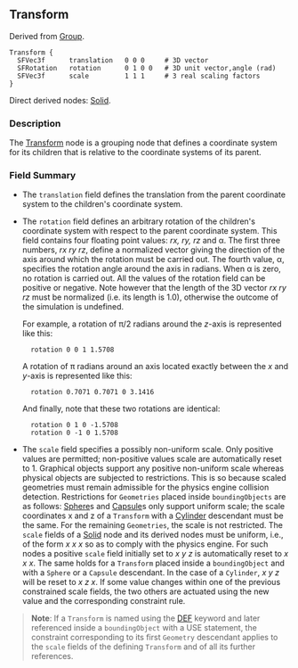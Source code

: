 ## Transform

Derived from [Group](group.md).

```
Transform {
  SFVec3f      translation   0 0 0     # 3D vector
  SFRotation   rotation      0 1 0 0   # 3D unit vector,angle (rad)
  SFVec3f      scale         1 1 1     # 3 real scaling factors
}
```

Direct derived nodes: [Solid](solid.md).

### Description

The [Transform](#transform) node is a grouping node that defines a coordinate
system for its children that is relative to the coordinate systems of its
parent.

### Field Summary

- The `translation` field defines the translation from the parent coordinate
system to the children's coordinate system.

- The `rotation` field defines an arbitrary rotation of the children's coordinate
system with respect to the parent coordinate system. This field contains four
floating point values: *rx, ry, rz* and α. The first three numbers, *rx ry rz*,
define a normalized vector giving the direction of the axis around which the
rotation must be carried out. The fourth value, α, specifies the rotation angle
around the axis in radians. When α is zero, no rotation is carried out. All the
values of the rotation field can be positive or negative. Note however that the
length of the 3D vector *rx ry rz* must be normalized (i.e. its length is 1.0),
otherwise the outcome of the simulation is undefined.

    For example, a rotation of π/2 radians around the *z*-axis is represented like
    this:

        rotation 0 0 1 1.5708

    A rotation of π radians around an axis located exactly between the *x* and
    *y*-axis is represented like this:

        rotation 0.7071 0.7071 0 3.1416

    And finally, note that these two rotations are identical:

        rotation 0 1 0 -1.5708
        rotation 0 -1 0 1.5708

- The `scale` field specifies a possibly non-uniform scale. Only positive values
are permitted; non-positive values scale are automatically reset to 1. Graphical
objects support any positive non-uniform scale whereas physical objects are
subjected to restrictions. This is so because scaled geometries must remain
admissible for the physics engine collision detection. Restrictions for
`Geometries` placed inside `boundingObjects` are as follows:
[Sphere](sphere.md)s and [Capsule](capsule.md)s only support uniform scale; the
scale coordinates x and z of a `Transform` with a [Cylinder](cylinder.md)
descendant must be the same. For the remaining `Geometries`, the scale is not
restricted. The `scale` fields of a [Solid](solid.md) node and its derived nodes
must be uniform, i.e., of the form *x x x* so as to comply with the physics
engine. For such nodes a positive `scale` field initially set to *x y z* is
automatically reset to *x x x*. The same holds for a `Transform` placed inside a
`boundingObject` and with a `Sphere` or a `Capsule` descendant. In the case of a
`Cylinder`, *x y z* will be reset to *x z x*. If some value changes within one
of the previous constrained scale fields, the two others are actuated using the
new value and the corresponding constraint rule.

> **Note**:
If a `Transform` is named using the [DEF](def-and-use.md) keyword and later
referenced inside a `boundingObject` with a USE statement, the constraint
corresponding to its first `Geometry` descendant applies to the `scale` fields
of the defining `Transform` and of all its further references.
